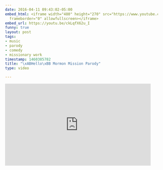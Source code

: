 ```yaml
---
date: 2016-04-11 09:43:02-05:00
embed_html: <iframe width="480" height="270" src="https://www.youtube.com/embed/ckLqfX62u_I?feature=oembed"
  frameborder="0" allowfullscreen></iframe>
embed_url: https://youtu.be/ckLqfX62u_I
funny: true
layout: post
tags:
- music
- parody
- comedy
- missionary work
timestamp: 1460385782
title: "\xABHello\xBB Mormon Mission Parody"
type: video

---
```

<iframe width="480" height="270" src="https://www.youtube.com/embed/ckLqfX62u_I?feature=oembed" frameborder="0" allowfullscreen></iframe>

